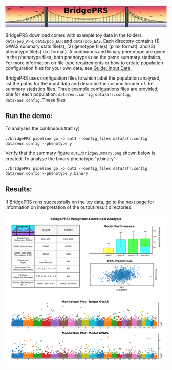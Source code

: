 ![Screenshot](img/slim/quikstart_logo2.png)

BridgePRS download comes with example toy data in the folders
`data/pop_AFR`, `data/pop_EUR` and `data/pop_EAS`. Each directory
contains (1) GWAS summary stats file(s), (2) genotype file(s) (plink
format), and (3) phenotype file(s) (txt format). A continuous and
binary phenotype are given in the phenotype files, both phenotypes use
the same summary statistics, For more information on file type
requirements or how to create population configuration files for your
own data, see [Guide: Input Data](guide_input.md).

BridgePRS uses configuation files to which label the population
analysed, list the paths for the input data and describe the column
header of the summary statistics files. Three example configuations
files are provided, one for each population: `data/eur.config`,
`data/afr.config`, `data/eas.config`. These files


## Run the demo: 

To analyses the continuous trait (y)
```
./bridgePRS pipeline go -o out1 --config_files data/afr.config data/eur.config --phenotype y 
```


Verify that the summary figure `out1/bridgeSummary.png` shown below is
created. To analyse the binary phenotype "y.binary" 
```
./bridgePRS pipeline go -o out2 --config_files data/afr.config data/eur.config --phenotype y.binary
```

## Results:

If BridgePRS runs successfully on the toy data, go to the next
page for information on interpretation of the output result directories.

    
![Screenshot](img/combo1.png)



